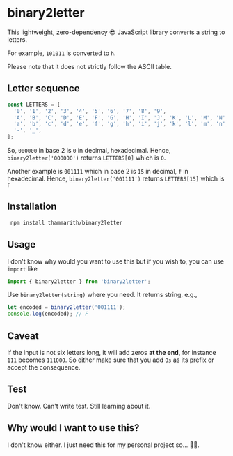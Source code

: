 # binary2letter

This lightweight, zero-dependency 😎 JavaScript library converts a string to letters.

For example, `101011` is converted to `h`.

Please note that it does not strictly follow the ASCII table.

## Letter sequence

```javascript
const LETTERS = [
  '0', '1', '2', '3', '4', '5', '6', '7', '8', '9',
  'A', 'B', 'C', 'D', 'E', 'F', 'G', 'H', 'I', 'J', 'K', 'L', 'M', 'N', 'O', 'P', 'Q', 'R', 'S', 'T', 'U', 'V', 'W', 'X', 'Y', 'Z',
  'a', 'b', 'c', 'd', 'e', 'f', 'g', 'h', 'i', 'j', 'k', 'l', 'm', 'n', 'o', 'p', 'q', 'r', 's', 't', 'u', 'v', 'w', 'x', 'y', 'z',
  '-', '_',
];
```

So, `000000` in base 2 is `0` in decimal, hexadecimal. Hence, `binary2letter('000000')` returns `LETTERS[0]` which is `0`.

Another example is `001111` which in base 2 is `15` in decimal, `f` in hexadecimal. Hence, `binary2letter('001111')` returns `LETTERS[15]` which is `F`

## Installation

```bash
 npm install thammarith/binary2letter
 ```
 
 ## Usage

I don't know why would you want to use this but if you wish to, you can use `import` like

```javascript
import { binary2letter } from 'binary2letter';
```

Use `binary2letter(string)` where you need. It returns string, e.g.,

```javascript
let encoded = binary2letter('001111');
console.log(encoded); // F
```

## Caveat

If the input is not six letters long, it will add zeros **at the end**, for instance `111` becomes `111000`. So either make sure that you add `0s` as its prefix or accept the consequence.

## Test

Don't know. Can't write test. Still learning about it.

## Why would I want to use this?

I don't know either. I just need this for my personal project so... 🤷‍♂️.
